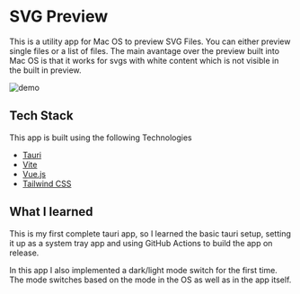 # SVG Preview

This is a utility app for Mac OS to preview SVG Files. You can either preview single files or a list of files. The main avantage over the preview built into Mac OS is that it works for svgs with white content which is not visible in the built in preview.

![demo](./demo.gif)

## Tech Stack
This app is built using the following Technologies
- [Tauri](https://tauri.app/)
- [Vite](https://vitejs.dev/)
- [Vue.js](https://vuejs.org/)
- [Tailwind CSS](https://tailwindcss.com/)

## What I learned
This is my first complete tauri app, so I learned the basic tauri setup, setting it up as a system tray app and using GitHub Actions to build the app on release.

In this app I also implemented a dark/light mode switch for the first time. The mode switches based on the mode in the OS as well as in the app itself.